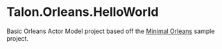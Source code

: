 # Talon.Orleans.HelloWorld
Basic Orleans Actor Model project based off the [Minimal Orleans](https://learn.microsoft.com/en-us/dotnet/orleans/tutorials-and-samples/tutorial-1) sample project.
